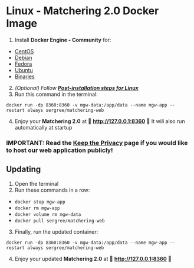 # Linux - Matchering 2.0 Docker Image

1. Install **Docker Engine - Community** for:
- [CentOS](https://docs.docker.com/install/linux/docker-ce/centos/)
- [Debian](https://docs.docker.com/install/linux/docker-ce/debian/)
- [Fedora](https://docs.docker.com/install/linux/docker-ce/fedora/)
- [Ubuntu](https://docs.docker.com/install/linux/docker-ce/ubuntu/)
- [Binaries](https://docs.docker.com/install/linux/docker-ce/binaries/)
2. *(Optional) Follow **[Post-installation steps for Linux](https://docs.docker.com/install/linux/linux-postinstall/)***
3. Run this command in the terminal:
```
docker run -dp 8360:8360 -v mgw-data:/app/data --name mgw-app --restart always sergree/matchering-web
```
4. Enjoy your **Matchering 2.0** at 🎉 **http://127.0.0.1:8360** 🎉 It will also run automatically at startup

### IMPORTANT: Read the [Keep the Privacy] page if you would like to host our web application publicly!

## Updating

1. Open the terminal
2. Run these commands in a row:
- `docker stop mgw-app`
- `docker rm mgw-app`
- `docker volume rm mgw-data`
- `docker pull sergree/matchering-web`
3. Finally, run the updated container:
```
docker run -dp 8360:8360 -v mgw-data:/app/data --name mgw-app --restart always sergree/matchering-web
```
4. Enjoy your updated **Matchering 2.0** at 🎉 **http://127.0.0.1:8360** 🎉

[Keep the Privacy]: https://github.com/sergree/matchering/wiki/Keep-the-Privacy
